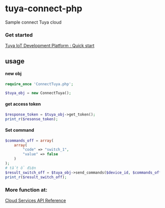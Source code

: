 # tuya-connect-php
Sample connect Tuya cloud

### Get started
[Tuya IoT Development Platform : Quick start](https://developer.tuya.com/en/docs/iot/quick-start1?id=K95ztz9u9t89n)


## usage

#### new obj
```php
require_once 'ConnectTuya.php';

$tuya_obj = new ConnectTuya();
```

#### get access token
```php
$response_token = $tuya_obj->get_token();
print_r($resonse_token);
```

#### Set command
```php
$commands_off = array(
    array(
        "code" => "switch_1",
        "value" => false
    )
);
# tắt ổ điện
$result_switch_off = $tuya_obj->send_commands($device_id, $commands_off, $access_token);
print_r($result_switch_off);
```


### More function at:

[Cloud Services API Reference](https://developer.tuya.com/en/docs/cloud/device-connection-service?id=Kb0b8geg6o761)
